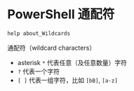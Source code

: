 # PowerShell 通配符

```powershell
help about_Wildcards
```

通配符（wildcard characters）

- asterisk `*` 代表任意（及任意数量）字符
- `?` 代表一个字符
- `[ ]` 代表一组字符，比如 `[bB]`, `[a-z]`

